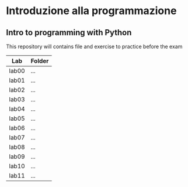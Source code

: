 # Introduzione alla programmazione 
## Intro to programming with Python
This repository will contains file and exercise to practice before the exam 

| Lab | Folder |
|---|---|
| lab00 | ... |
| lab01 | ... |
| lab02 | ... |
| lab03 | ... |
| lab04 | ... |
| lab05 | ... |
| lab06 | ... |
| lab07 | ... |
| lab08 | ... |
| lab09 | ... |
| lab10 | ... |
| lab11 | ... |

